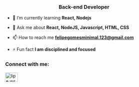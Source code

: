 <h3 align="center">Back-end Developer</h3>

- 🌱 I’m currently learning **React, Nodejs**

- 💬 Ask me about **React, NodeJS, Javascript, HTML, CSS**

- 📫 How to reach me **felipegomesminimal.123@gmail.com**

- ⚡ Fun fact **I am disciplined and focused**

<h3 align="left">Connect with me:</h3>
<p align="left">
  
<a href="https://instagram.com/lipe.ws7_____" target="blank"><img align="center" src="https://raw.githubusercontent.com/rahuldkjain/github-profile-readme-generator/master/src/images/icons/Social/instagram.svg" alt="lipe.ws7_____" height="30" width="40" /></a>
</p>

